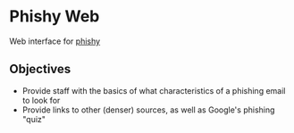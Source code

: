 Phishy Web
===

Web interface for [phishy](https://github.com/turtlebasket/phishy)

Objectives
---
- Provide staff with the basics of what characteristics of a phishing email to look for
- Provide links to other (denser) sources, as well as Google's phishing "quiz"
